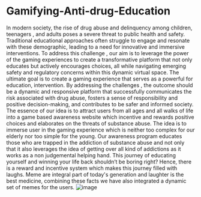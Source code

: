 # Gamifying-Anti-drug-Education
In modern society, the rise of drug abuse and delinquency among children, teenagers , and adults poses a severe threat to public health and safety. Traditional educational approaches often struggle to engage and resonate with these demographic, leading to a need for innovative and immersive interventions. To address this challenge , our aim is to leverage the power of the gaming experiences to create a transformative platform that not only educates but actively encourages choices, all while navigating emerging safety and regulatory concerns within this dynamic virtual space. The ultimate goal is to create a gaming experience that serves as a powerful for education, intervention. By addressing the challenges , the outcome should be a dynamic and responsive platform that successfully communicates the risk associated with drug abuse, fosters a sense of responsibility and positive decision-making, and contributes to be safer and informed society. The essence of our idea is to attract users from all ages and all walks of life into a game based awareness website which incentive and rewards positive choices and elaborates on the threats of substance abuse. The idea is to immerse user in the gaming experience which is neither too complex for our elderly nor too simple for the young. Our awareness program educates those who are trapped in the addiction of substance abuse and not only that it also leverages the idea of getting over all kind of addictions as it works as a non judgemental helping hand. This journey of educating yourself and winning your life back shouldn’t be boring right? Hence, there is a reward and incentive system which makes this journey filled with laughs. Meme are integral part of today's generation and laughter is the best medicine, combining these facts we have also integrated a dynamic set of memes for the users. 
![image](https://github.com/RV1908/Gamifying-Anti-drug-Education/assets/134372027/157a51c5-f2c5-4550-80d5-08947d471bf7)
